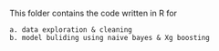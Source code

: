 This folder contains the code written in R for 

    a. data exploration & cleaning
    b. model buliding using naive bayes & Xg boosting
